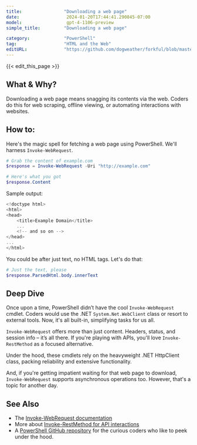 ```yaml
---
title:                "Downloading a web page"
date:                  2024-01-20T17:44:41.290845-07:00
model:                 gpt-4-1106-preview
simple_title:         "Downloading a web page"

category:             "PowerShell"
tag:                  "HTML and the Web"
editURL:              "https://github.com/dogweather/forkful/blob/master/content/en/powershell/downloading-a-web-page.md"
---
```


{{< edit_this_page >}}

## What & Why?
Downloading a web page means snagging its contents via the web. Coders do this for web scraping, offline viewing, or automating interactions with websites.

## How to:
Here's the magic spell for fetching a web page using PowerShell. We'll harness `Invoke-WebRequest`.

```PowerShell
# Grab the content of example.com
$response = Invoke-WebRequest -Uri "http://example.com"

# Here's what you got
$response.Content
```

Sample output: 

```PowerShell
<!doctype html>
<html>
<head>
    <title>Example Domain</title>
    ...
    <!-- and so on -->
</head>
...
</html>
```

You could be after just text, no HTML tags. Let's do that:

```PowerShell
# Just the text, please
$response.ParsedHtml.body.innerText
```

## Deep Dive
Once upon a time, PowerShell didn’t have the cool `Invoke-WebRequest` cmdlet. Coders would use the .NET `System.Net.WebClient` class or resort to external tools. Now, it's all built-in, simplifying tasks for us all.

`Invoke-WebRequest` offers more than just content. Headers, status, and session info – it’s all there. If you're playing with APIs, you'll love `Invoke-RestMethod` as a focused alternative.

Under the hood, these cmdlets rely on the heavyweight .NET HttpClient class, packing reliability and extensive functionality.

And, if you're getting impatient waiting for that web page to download, `Invoke-WebRequest` supports asynchronous operations too. However, that's a topic for another day.

## See Also
- The [Invoke-WebRequest documentation](https://docs.microsoft.com/en-us/powershell/module/microsoft.powershell.utility/invoke-webrequest)
- More about [Invoke-RestMethod for API interactions](https://docs.microsoft.com/en-us/powershell/module/microsoft.powershell.utility/invoke-restmethod)
- A [PowerShell GitHub repository](https://github.com/PowerShell/PowerShell) for the curious coders who like to peek under the hood.
